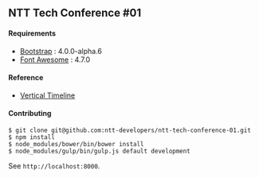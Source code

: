 ## NTT Tech Conference #01

#### Requirements

  - [Bootstrap](http://v4-alpha.getbootstrap.com/) : 4.0.0-alpha.6
  - [Font Awesome](http://fontawesome.io/) : 4.7.0

#### Reference

  - [Vertical Timeline](http://tympanus.net/codrops/2013/05/02/vertical-timeline/)

#### Contributing

    $ git clone git@github.com:ntt-developers/ntt-tech-conference-01.git
    $ npm install
    $ node_modules/bower/bin/bower install
    $ node_modules/gulp/bin/gulp.js default development

See `http://localhost:8000`.
